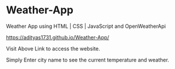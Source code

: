 # Weather-App
Weather App using HTML | CSS  | JavaScript and OpenWeatherApi

https://adityas1731.github.io/Weather-App/

Visit Above Link to access the website.

Simply Enter city name to see the current temperature and weather.
